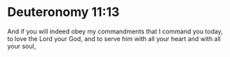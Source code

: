 # Deuteronomy 11:13

And if you will indeed obey my commandments that I command you today, to love the Lord your God, and to serve him with all your heart and with all your soul,
